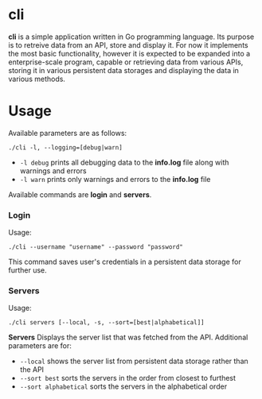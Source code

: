 # cli

**cli** is a simple application written in Go programming language.
Its purpose is to retreive data from an API, store and display it. For now it implements the most basic functionality, however it is expected to be expanded into a enterprise-scale program, capable or retrieving data from various APIs, storing it in various persistent data storages and displaying the data in various methods.
# Usage
Available parameters are as follows:
```
./cli -l, --logging=[debug|warn]
```
- `-l debug` prints all debugging data to the **info.log** file along with warnings and errors
- `-l warn` prints only warnings and errors to the **info.log** file

Available commands are **login** and **servers**.
### Login
Usage:
```
./cli --username "username" --password "password"
```
This command saves user's credentials in a persistent data storage for further use.
### Servers
Usage:
```
./cli servers [--local, -s, --sort=[best|alphabetical]]
```
**Servers** Displays the server list that was fetched from the API.
Additional parameters are for:
  - `--local` shows the server list from persistent data storage rather than the API
  - `--sort best` sorts the servers in the order from closest to furthest
  - `--sort alphabetical` sorts the servers in the alphabetical order
